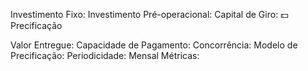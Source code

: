 Investimento Fixo: 
Investimento Pré-operacional: 
Capital de Giro: 
💵 Precificação


Valor Entregue: 
Capacidade de Pagamento: 
Concorrência: 
Modelo de Precificação: 
Periodicidade: Mensal
Métricas: 
